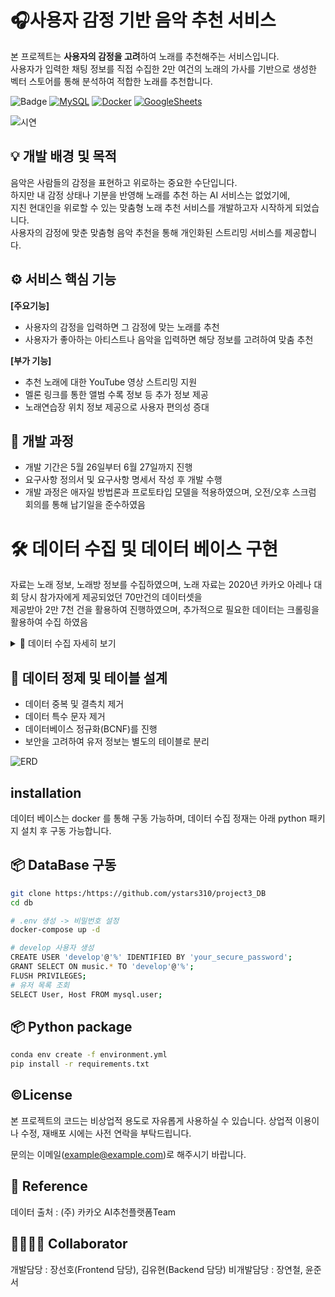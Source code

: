 
#  🎧사용자 감정 기반 음악 추천 서비스

본 프로젝트는 **사용자의 감정을 고려**하여 노래를 추천해주는 서비스입니다.                                           
사용자가 입력한 채팅 정보를 직접 수집한 2만 여건의 노래의 가사를 기반으로 생성한 벡터 스토어를 통해 분석하여 적합한 노래를 추천합니다.

![Badge](https://img.shields.io/badge/python-3.8-1177AA.svg?style=flat-round)
[![MySQL](https://img.shields.io/badge/MySQL-1572B6?logo=mysql&logoColor=fff)](#)
[![Docker](https://img.shields.io/badge/Docker-1572B6?logo=docker&logoColor=fff)](#)
[![GoogleSheets](https://img.shields.io/badge/GoogleSheets-339933?logo=GoogleSheets&logoColor=fff)](#)


![시연](./DB/프로젝트시현영상.gif)

## 💡 개발 배경 및 목적
  
음악은 사람들의 감정을 표현하고 위로하는 중요한 수단입니다.      
하지만 내 감정 상태나 기분을 반영해 노래를 추천 하는 AI 서비스는 없었기에,          
지친 현대인을 위로할 수 있는 맞춤형 노래 추천 서비스를 개발하고자 시작하게 되었습니다.                       
사용자의 감정에 맞춘 맞춤형 음악 추천을 통해 개인화된 스트리밍 서비스를 제공합니다.

## ⚙️ 서비스 핵심 기능

**[주요기능]**

+ 사용자의 감정을 입력하면 그 감정에 맞는 노래를 추천
+ 사용자가 좋아하는 아티스트나 음악을 입력하면 해당 정보를 고려하여 맞춤 추천

**[부가 기능]**

+ 추천 노래에 대한 YouTube 영상 스트리밍 지원
+ 멜론 링크를 통한 앨범 수록 정보 등 추가 정보 제공
+ 노래연습장 위치 정보 제공으로 사용자 편의성 증대

## 📆 개발 과정
+ 개발 기간은 5월 26일부터 6월 27일까지 진행
+ 요구사항 정의서 및 요구사항 명세서 작성 후 개발 수행
+ 개발 과정은 애자일 방법론과 프로토타입 모델을 적용하였으며, 오전/오후 스크럼 회의를 통해 납기일을 준수하였음

# 🛠 데이터 수집 및 데이터 베이스 구현

자료는 노래 정보, 노래방 정보를 수집하였으며, 노래 자료는 2020년 카카오 아레나 대회 당시 참가자에게 제공되었던 70만건의 데이터셋을                                
제공받아 2만 7천 건을 활용하여 진행하였으며, 추가적으로 필요한 데이터는 크롤링을 활용하여 수집 하였음                       

<details>
<summary>🎵 데이터 수집 자세히 보기</summary>        
  
 - (주) 카카오 AI추천 플렛폼에서 제공 받은 dataset을 활용                            
  
  **[노래 정보 자료]**

+ 가사 정보 미제공으로 melon 사이트에서 가사 자료 수집
+ 정재 과정을 통해 최종적으로 **2만 건**의 자료 추출

   **[노래방 위치 정보 자료]**


+ 노래방 위치 정보를 제공하기 위해 5개 사이트에서 주소 정보 수집( 600건의 정보를 수집 )
+ 정재 과정을 통해 최종적으로 **570건**의 자료 추출

+ 수집된 주소 정보를 위/경도로 변환(Geocode Awesome Table 활용)


Requests, Selenium, Beautifulsoup 패키지 활용(scripts/crawling/karaoke_locations.py 참고)


+ [락휴](https://www.rockq.co.kr/franchise/list?area=&area2=&area2&text=&page=1), [큐코인](http://qcbang.co.kr/store/store_info.php),
  [세븐스타](https://www.7starcoin.co.kr), [엔젤스코인](https://www.angelscoin.co.kr/child/sub/spot/?ptype=&page=1&code=spot), [링코](https://rinkotown.co.kr/sub/store.html)
    
</details>

## 💾 데이터 정제 및 테이블 설계

+ 데이터 중복 및 결측치 제거
+ 데이터 특수 문자 제거
+ 데이터베이스 정규화(BCNF)를 진행
+ 보안을 고려하여 유저 정보는 별도의 테이블로 분리

![ERD](https://github.com/user-attachments/assets/1f401fef-1461-4b28-ab76-d651327c04b0)

 
## installation

데이터 베이스는 docker 를 통해 구동 가능하며, 데이터 수집 정재는 아래 python 패키지 설치 후 구동 가능합니다.

## 📦 DataBase 구동

``` bash
git clone https:/https://github.com/ystars310/project3_DB
cd db
```

``` bash
# .env 생성 -> 비밀번호 설정
docker-compose up -d

# develop 사용자 생성
CREATE USER 'develop'@'%' IDENTIFIED BY 'your_secure_password';
GRANT SELECT ON music.* TO 'develop'@'%';
FLUSH PRIVILEGES;
# 유저 목록 조회
SELECT User, Host FROM mysql.user;
```

## 📦 Python package

```bash
conda env create -f environment.yml
pip install -r requirements.txt
```
## ©️License
본 프로젝트의 코드는 비상업적 용도로 자유롭게 사용하실 수 있습니다.
상업적 이용이나 수정, 재배포 시에는 사전 연락을 부탁드립니다.

문의는 이메일(example@example.com)로 해주시기 바랍니다.

## 📖 Reference

데이터 출처 : (주) 카카오 AI추천플랫폼Team

## 👨‍💻👩‍💻 Collaborator

개발담당 : 장선호(Frontend 담당), 김유현(Backend 담당)
비개발담당 : 장연철, 윤준서

